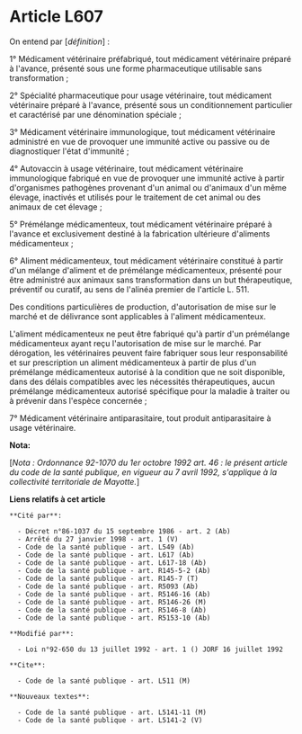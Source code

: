 # Article L607

On entend par [*définition*] :

1° Médicament vétérinaire préfabriqué, tout médicament vétérinaire préparé à l'avance, présenté sous une forme pharmaceutique
utilisable sans transformation ;

2° Spécialité pharmaceutique pour usage vétérinaire, tout médicament vétérinaire préparé à l'avance, présenté sous un
conditionnement particulier et caractérisé par une dénomination spéciale ;

3° Médicament vétérinaire immunologique, tout médicament vétérinaire administré en vue de provoquer une immunité active ou
passive ou de diagnostiquer l'état d'immunité ;

4° Autovaccin à usage vétérinaire, tout médicament vétérinaire immunologique fabriqué en vue de provoquer une immunité active
à partir d'organismes pathogènes provenant d'un animal ou d'animaux d'un même élevage, inactivés et utilisés pour le
traitement de cet animal ou des animaux de cet élevage ;

5° Prémélange médicamenteux, tout médicament vétérinaire préparé à l'avance et exclusivement destiné à la fabrication
ultérieure d'aliments médicamenteux ;

6° Aliment médicamenteux, tout médicament vétérinaire constitué à partir d'un mélange d'aliment et de prémélange
médicamenteux, présenté pour être administré aux animaux sans transformation dans un but thérapeutique, préventif ou curatif,
au sens de l'alinéa premier de l'article L. 511.

Des conditions particulières de production, d'autorisation de mise sur le marché et de délivrance sont applicables à
l'aliment médicamenteux.

L'aliment médicamenteux ne peut être fabriqué qu'à partir d'un prémélange médicamenteux ayant reçu l'autorisation de mise sur
le marché. Par dérogation, les vétérinaires peuvent faire fabriquer sous leur responsabilité et sur prescription un aliment
médicamenteux à partir de plus d'un prémélange médicamenteux autorisé à la condition que ne soit disponible, dans des délais
compatibles avec les nécessités thérapeutiques, aucun prémélange médicamenteux autorisé spécifique pour la maladie à traiter
ou à prévenir dans l'espèce concernée ;

7° Médicament vétérinaire antiparasitaire, tout produit antiparasitaire à usage vétérinaire.

**Nota:**

[*Nota : Ordonnance 92-1070 du 1er octobre 1992 art. 46 : le présent article du code de la santé publique, en vigueur au 7
avril 1992, s'applique à la collectivité territoriale de Mayotte.*]

**Liens relatifs à cet article**

	**Cité par**:

	  - Décret n°86-1037 du 15 septembre 1986 - art. 2 (Ab)
	  - Arrêté du 27 janvier 1998 - art. 1 (V)
	  - Code de la santé publique - art. L549 (Ab)
	  - Code de la santé publique - art. L617 (Ab)
	  - Code de la santé publique - art. L617-18 (Ab)
	  - Code de la santé publique - art. R145-5-2 (Ab)
	  - Code de la santé publique - art. R145-7 (T)
	  - Code de la santé publique - art. R5093 (Ab)
	  - Code de la santé publique - art. R5146-16 (Ab)
	  - Code de la santé publique - art. R5146-26 (M)
	  - Code de la santé publique - art. R5146-8 (Ab)
	  - Code de la santé publique - art. R5153-10 (Ab)

	**Modifié par**:

	  - Loi n°92-650 du 13 juillet 1992 - art. 1 () JORF 16 juillet 1992

	**Cite**:

	  - Code de la santé publique - art. L511 (M)

	**Nouveaux textes**:

	  - Code de la santé publique - art. L5141-11 (M)
	  - Code de la santé publique - art. L5141-2 (V)
